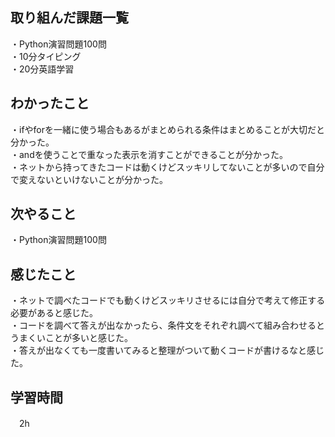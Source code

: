 ## 取り組んだ課題一覧
・Python演習問題100問
<br>・10分タイピング
<br>・20分英語学習


## わかったこと
・ifやforを一緒に使う場合もあるがまとめられる条件はまとめることが大切だと分かった。
<br>・andを使うことで重なった表示を消すことができることが分かった。
<br>・ネットから持ってきたコードは動くけどスッキリしてないことが多いので自分で変えないといけないことが分かった。


## 次やること
・Python演習問題100問

## 感じたこと
・ネットで調べたコードでも動くけどスッキリさせるには自分で考えて修正する必要があると感じた。
<br>・コードを調べて答えが出なかったら、条件文をそれぞれ調べて組み合わせるとうまくいことが多いと感じた。
<br>・答えが出なくても一度書いてみると整理がついて動くコードが書けるなと感じた。

## 学習時間
　2h
